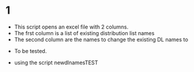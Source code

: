 # 1
- This script opens an excel file with 2 columns.
- The frst column is a list of existing distribution list names
- The second column are the names to change the existing DL names to

* To be tested.
- using the script newdlnamesTEST
